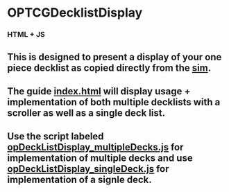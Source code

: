 # OPTCGDecklistDisplay
### HTML + JS

## This is designed to present a display of your one piece decklist as copied directly from the  [sim](https://www.dropbox.com/scl/fo/7mtqq7b0wemrsij8j7xbh/ALGfOqaenr_QTuGKA0Vf2vY?rlkey=k7xvkp0o6salh1034ga94l9r2&e=1&dl=0).

## The guide [index.html](https://github.com/Domistreng/OPTCGDecklistDisplayJS/blob/main/index.html) will display usage + implementation of both multiple decklists with a scroller as well as a single deck list.

## Use the script labeled [opDeckListDisplay_multipleDecks.js](https://github.com/Domistreng/OPTCGDecklistDisplayJS/blob/main/opDeckListDisplay_multipleDecks.js) for implementation of multiple decks and use [opDeckListDisplay_singleDeck.js](https://github.com/Domistreng/OPTCGDecklistDisplayJS/blob/main/opDeckListDisplay_singleDeck.js) for implementation of a signle deck.